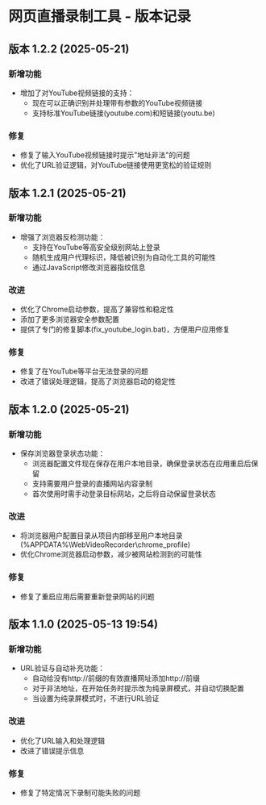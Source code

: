 # 网页直播录制工具 - 版本记录

## 版本 1.2.2 (2025-05-21)

### 新增功能
- 增加了对YouTube视频链接的支持：
  - 现在可以正确识别并处理带有参数的YouTube视频链接
  - 支持标准YouTube链接(youtube.com)和短链接(youtu.be)

### 修复
- 修复了输入YouTube视频链接时提示"地址非法"的问题
- 优化了URL验证逻辑，对YouTube链接使用更宽松的验证规则

## 版本 1.2.1 (2025-05-21)

### 新增功能
- 增强了浏览器反检测功能：
  - 支持在YouTube等高安全级别网站上登录
  - 随机生成用户代理标识，降低被识别为自动化工具的可能性
  - 通过JavaScript修改浏览器指纹信息

### 改进
- 优化了Chrome启动参数，提高了兼容性和稳定性
- 添加了更多浏览器安全参数配置
- 提供了专门的修复脚本(fix_youtube_login.bat)，方便用户应用修复

### 修复
- 修复了在YouTube等平台无法登录的问题
- 改进了错误处理逻辑，提高了浏览器启动的稳定性

## 版本 1.2.0 (2025-05-21)

### 新增功能
- 保存浏览器登录状态功能：
  - 浏览器配置文件现在保存在用户本地目录，确保登录状态在应用重启后保留
  - 支持需要用户登录的直播网站内容录制
  - 首次使用时需手动登录目标网站，之后将自动保留登录状态

### 改进
- 将浏览器用户配置目录从项目内部移至用户本地目录 (%APPDATA%\WebVideoRecorder\chrome_profile)
- 优化Chrome浏览器启动参数，减少被网站检测到的可能性

### 修复
- 修复了重启应用后需要重新登录网站的问题

## 版本 1.1.0 (2025-05-13 19:54)

### 新增功能
- URL验证与自动补充功能：
  - 自动给没有http://前缀的有效直播网址添加http://前缀
  - 对于非法地址，在开始任务时提示改为纯录屏模式，并自动切换配置
  - 当设置为纯录屏模式时，不进行URL验证

### 改进
- 优化了URL输入和处理逻辑
- 改进了错误提示信息

### 修复
- 修复了特定情况下录制可能失败的问题 